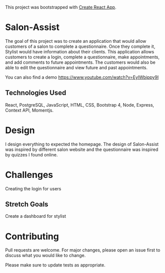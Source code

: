 This project was bootstrapped with [Create React App](https://github.com/facebook/create-react-app).

# Salon-Assist 

The goal of this project was to create an application that would allow customers of a salon to complete a questionnaire. Once they complete it, Stylist would have information about their clients. This application allows customers to create a login, complete a questionnaire, make appointments, and add comments to future appointments. The customers would also be able to edit the questionnaire and view future and past appointments.

You can also find a demo https://www.youtube.com/watch?v=EylWbippy9I

## Technologies Used
React, PostgreSQL, JavaScript, HTML, CSS, Bootstrap 4, Node, Express, Context API, Momentjs.

# Design 
I design everything to expected the homepage. The design of Salon-Assist was inspired by different salon website and the questionnaire was inspired by quizzes I found online. 

# Challenges
Creating the login for users

## Stretch Goals
Create a dashboard for stylist 

# Contributing
Pull requests are welcome. For major changes, please open an issue first to discuss what you would like to change.

Please make sure to update tests as appropriate.









